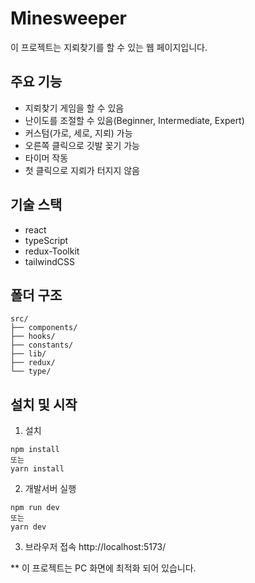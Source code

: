 # Minesweeper

이 프로젝트는 지뢰찾기를 할 수 있는 웹 페이지입니다. <br/>

## 주요 기능

- 지뢰찾기 게임을 할 수 있음
- 난이도를 조절할 수 있음(Beginner, Intermediate, Expert)
- 커스텀(가로, 세로, 지뢰) 가능
- 오른쪽 클릭으로 깃발 꽂기 가능
- 타이머 작동
- 첫 클릭으로 지뢰가 터지지 않음

## 기술 스택

- react
- typeScript
- redux-Toolkit
- tailwindCSS

## 폴더 구조

```
src/
├── components/
├── hooks/
├── constants/
├── lib/
├── redux/
└── type/
```

## 설치 및 시작

1.  설치

```
npm install
또는
yarn install
```

2.  개발서버 실행

```
npm run dev
또는
yarn dev
```

3. 브라우저 접속
   http://localhost:5173/

\*\* 이 프로젝트는 PC 화면에 최적화 되어 있습니다.
